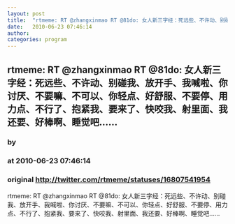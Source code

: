 ```yaml
---
layout: post
title:  "rtmeme: RT @zhangxinmao RT @81do: 女人新三字经：死远些、不许动、别碰我、放开手、我喊啦、你讨厌、不要嘛、不可以、你轻点、好舒服、不要停、用力点、不行了、抱紧我、要来了、快咬我、射里面、我还要、好棒啊、睡觉吧……"
date:   2010-06-23 07:46:14
author: 
categories: program
---
```


## rtmeme: RT @zhangxinmao RT @81do: 女人新三字经：死远些、不许动、别碰我、放开手、我喊啦、你讨厌、不要嘛、不可以、你轻点、好舒服、不要停、用力点、不行了、抱紧我、要来了、快咬我、射里面、我还要、好棒啊、睡觉吧……
### by 
### at 2010-06-23 07:46:14
### original <http://twitter.com/rtmeme/statuses/16807541954>

rtmeme: RT @zhangxinmao RT @81do: 女人新三字经：死远些、不许动、别碰我、放开手、我喊啦、你讨厌、不要嘛、不可以、你轻点、好舒服、不要停、用力点、不行了、抱紧我、要来了、快咬我、射里面、我还要、好棒啊、睡觉吧……